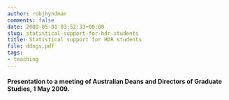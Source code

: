 ```yaml
---
author: robjhyndman
comments: false
date: 2009-05-01 03:52:33+00:00
slug: statistical-support-for-hdr-students
title: Statistical support for HDR students
file: ddogs.pdf
tags:
- teaching
---
```


#### Presentation to a meeting of Australian Deans and Directors of Graduate Studies, 1 May 2009.

